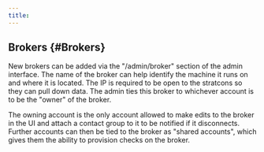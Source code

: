```yaml
---
title:
---
```


## Brokers {#Brokers}
New brokers can be added via the "/admin/broker" section of the admin interface.  The name of the broker can help identify the machine it runs on and where it is located.  The IP is required to be open to the stratcons so they can pull down data. The admin ties this broker to whichever account is to be the "owner" of the broker.

The owning account is the only account allowed to make edits to the broker in the UI and attach a contact group to it to be notified if it disconnects.  Further accounts can then be tied to the broker as "shared accounts", which gives them the ability to provision checks on the broker.
